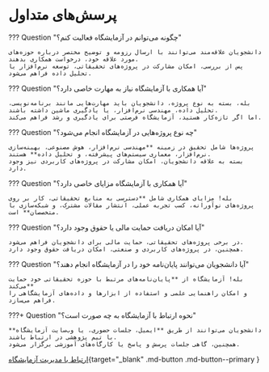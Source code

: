 # پرسش‌های متداول 


??? Question "چگونه می‌توانم در آزمایشگاه فعالیت کنم؟"
    
    دانشجویان علاقه‌مند می‌توانند با ارسال رزومه و توضیح مختصر درباره حوزه‌های مورد علاقه خود، درخواست همکاری بدهند.  
    پس از بررسی، امکان مشارکت در پروژه‌های تحقیقاتی، توسعه نرم‌افزار یا تحلیل داده فراهم می‌شود.


??? Question "آیا همکاری با آزمایشگاه نیاز به مهارت خاصی دارد؟"

    بله، بسته به نوع پروژه، دانشجویان باید مهارت‌هایی مانند برنامه‌نویسی، تحلیل داده، مهندسی نرم‌افزار، یا یادگیری ماشین داشته باشند.  
    اما اگر تازه‌کار هستید، آزمایشگاه فرصتی برای یادگیری و رشد فراهم می‌کند.


??? Question "چه نوع پروژه‌هایی در آزمایشگاه انجام می‌شود؟"

    پروژه‌ها شامل تحقیق در زمینه **مهندسی نرم‌افزار، هوش مصنوعی، بهینه‌سازی نرم‌افزار، معماری سیستم‌های پیشرفته، و تحلیل داده** هستند.  
    بسته به علاقه دانشجویان، امکان مشارکت در پروژه‌های کاربردی نیز وجود دارد.


??? Question "آیا همکاری با آزمایشگاه مزایای خاصی دارد؟"

    بله! مزایای همکاری شامل **دسترسی به منابع تحقیقاتی، کار بر روی پروژه‌های نوآورانه، کسب تجربه عملی، انتشار مقالات مشترک، و شبکه‌سازی با متخصصان** است.


??? Question "آیا امکان دریافت حمایت مالی یا حقوق وجود دارد؟"

    در برخی پروژه‌های تحقیقاتی، حمایت مالی برای دانشجویان فراهم می‌شود.  
    همچنین، در پروژه‌های کاربردی و صنعتی، امکان دریافت حقوق وجود دارد.


??? Question "آیا دانشجویان می‌توانند پایان‌نامه خود را در آزمایشگاه انجام دهند؟"

    بله! آزمایشگاه از **پایان‌نامه‌های مرتبط با حوزه تحقیقاتی خود حمایت می‌کند**  
    و امکان راهنمایی علمی و استفاده از ابزارها و داده‌های آزمایشگاهی را فراهم می‌سازد.


???+ Question "نحوه ارتباط با آزمایشگاه به چه صورت است؟"

    دانشجویان می‌توانند از طریق **ایمیل، جلسات حضوری، یا وب‌سایت آزمایشگاه** با تیم پژوهشی در ارتباط باشند.  
    همچنین، گاهی جلسات پرسش و پاسخ یا کارگاه‌های آموزشی برگزار می‌شود.

[ارتباط با مدیریت آزمایشگاه](       https://www.m-zakeri.ir/pages/contact-me.html){target="_blank" .md-button .md-button--primary }

